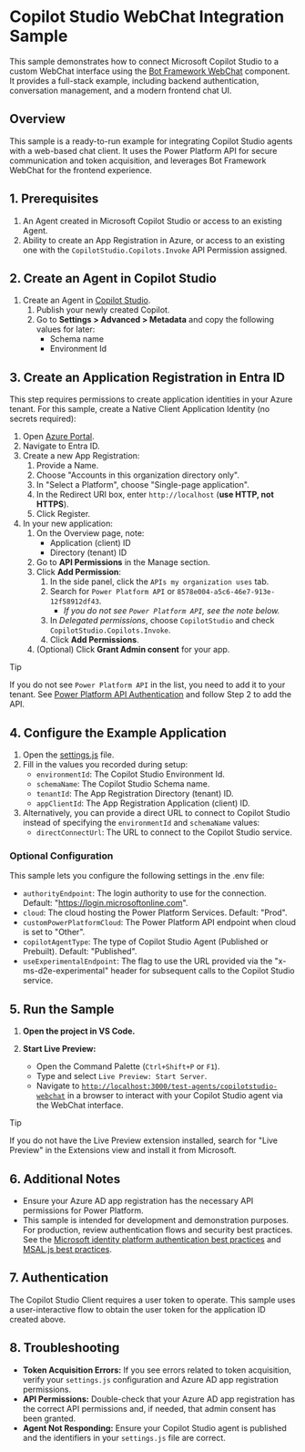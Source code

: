 # Copilot Studio WebChat Integration Sample

This sample demonstrates how to connect Microsoft Copilot Studio to a custom WebChat interface using the [Bot Framework WebChat](https://www.npmjs.com/package/botframework-webchat) component. It provides a full-stack example, including backend authentication, conversation management, and a modern frontend chat UI.

## Overview

This sample is a ready-to-run example for integrating Copilot Studio agents with a web-based chat client. It uses the Power Platform API for secure communication and token acquisition, and leverages Bot Framework WebChat for the frontend experience.

## 1. Prerequisites

1. An Agent created in Microsoft Copilot Studio or access to an existing Agent.
2. Ability to create an App Registration in Azure, or access to an existing one with the `CopilotStudio.Copilots.Invoke` API Permission assigned.

## 2. Create an Agent in Copilot Studio

1. Create an Agent in [Copilot Studio](https://copilotstudio.microsoft.com).
    1. Publish your newly created Copilot.
    2. Go to **Settings > Advanced > Metadata** and copy the following values for later:
        - Schema name
        - Environment Id

## 3. Create an Application Registration in Entra ID

This step requires permissions to create application identities in your Azure tenant. For this sample, create a Native Client Application Identity (no secrets required):

1. Open [Azure Portal](https://portal.azure.com).
2. Navigate to Entra ID.
3. Create a new App Registration:
    1. Provide a Name.
    2. Choose "Accounts in this organization directory only".
    3. In "Select a Platform", choose "Single-page application".
    4. In the Redirect URI box, enter `http://localhost` (**use HTTP, not HTTPS**).
    5. Click Register.
4. In your new application:
    1. On the Overview page, note:
        - Application (client) ID
        - Directory (tenant) ID
    2. Go to **API Permissions** in the Manage section.
    3. Click **Add Permission**:
        1. In the side panel, click the `APIs my organization uses` tab.
        2. Search for `Power Platform API` or `8578e004-a5c6-46e7-913e-12f58912df43`.
            - *If you do not see `Power Platform API`, see the note below.*
        3. In *Delegated permissions*, choose `CopilotStudio` and check `CopilotStudio.Copilots.Invoke`.
        4. Click **Add Permissions**.
    4. (Optional) Click **Grant Admin consent** for your app.

> [!TIP]  
> If you do not see `Power Platform API` in the list, you need to add it to your tenant. See [Power Platform API Authentication](https://learn.microsoft.com/power-platform/admin/programmability-authentication-v2#step-2-configure-api-permissions) and follow Step 2 to add the API.

## 4. Configure the Example Application

1. Open the [settings.js](./settings.js) file.
2. Fill in the values you recorded during setup:
    - `environmentId`: The Copilot Studio Environment Id.
    - `schemaName`: The Copilot Studio Schema name.
    - `tenantId`: The App Registration Directory (tenant) ID.
    - `appClientId`: The App Registration Application (client) ID.
3. Alternatively, you can provide a direct URL to connect to Copilot Studio instead of specifying the `environmentId` and `schemaName` values:
    - `directConnectUrl`: The URL to connect to the Copilot Studio service.

### Optional Configuration
This sample lets you configure the following settings in the .env file:
   - `authorityEndpoint`: The login authority to use for the connection. Default: "https://login.microsoftonline.com".
   - `cloud`: The cloud hosting the Power Platform Services. Default: "Prod".
   - `customPowerPlatformCloud`: The Power Platform API endpoint when cloud is set to "Other".
   - `copilotAgentType`: The type of Copilot Studio Agent (Published or Prebuilt). Default: "Published".
   - `useExperimentalEndpoint`: The flag to use the URL provided via the  "x-ms-d2e-experimental" header for subsequent calls to the Copilot Studio service.
   
## 5. Run the Sample

1. **Open the project in VS Code.**

2. **Start Live Preview:**
   - Open the Command Palette (`Ctrl+Shift+P` or `F1`).
   - Type and select `Live Preview: Start Server`.
   - Navigate to [`http://localhost:3000/test-agents/copilotstudio-webchat`](http://localhost:3000/test-agents/copilotstudio-webchat) in a browser to interact with your Copilot Studio agent via the WebChat interface.

> [!TIP]  
> If you do not have the Live Preview extension installed, search for "Live Preview" in the Extensions view and install it from Microsoft.

## 6. Additional Notes

- Ensure your Azure AD app registration has the necessary API permissions for Power Platform.
- This sample is intended for development and demonstration purposes. For production, review authentication flows and security best practices. See the [Microsoft identity platform authentication best practices](https://learn.microsoft.com/en-us/entra/identity-platform/authentication-vs-authorization) and [MSAL.js best practices](https://learn.microsoft.com/azure/active-directory/develop/msal-overview).

## 7. Authentication

The Copilot Studio Client requires a user token to operate. This sample uses a user-interactive flow to obtain the user token for the application ID created above.

## 8. Troubleshooting

- **Token Acquisition Errors:** If you see errors related to token acquisition, verify your `settings.js` configuration and Azure AD app registration permissions.
- **API Permissions:** Double-check that your Azure AD app registration has the correct API permissions and, if needed, that admin consent has been granted.
- **Agent Not Responding:** Ensure your Copilot Studio agent is published and the identifiers in your `settings.js` file are correct.
